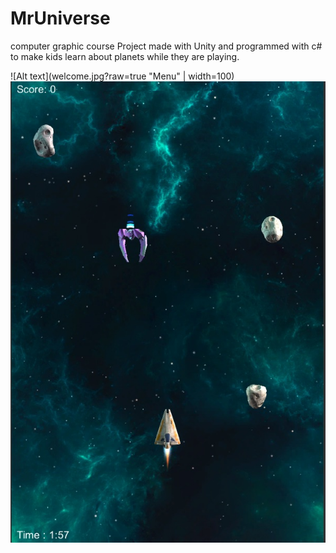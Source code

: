 # MrUniverse
computer graphic course Project made with Unity and programmed with c# to make kids learn about planets while they are playing.

![Alt text](welcome.jpg?raw=true "Menu" | width=100)
![Alt text](playMode.jpg?raw=true "play")
